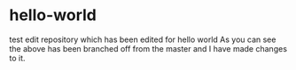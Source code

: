 # hello-world
test edit repository which has been edited for hello world
As you can see the above has been branched off from the master and I have made changes to it.
